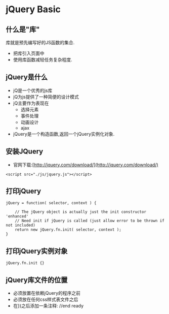 # jQuery Basic

## 什么是"库"
库就是预先编写好的JS函数的集合.
- 把库引入页面中
- 使用库函数减轻任务复杂程度.

## jQuery是什么
- jQ是一个优秀的js库
- jQ为js提供了一种简便的设计模式
- jQ主要作为表现在
  - 选择元素
  - 事件处理
  - 动画设计
  - ajax
- jQuery是一个构造函数,返回一个jQuery实例化对象.

## 安装JQuery
- 官网下载:[http://jquery.com/download/](http://jquery.com/download/)
```
<script src="./js/jquery.js"></script>
```

## 打印jQuery
```
jQuery = function( selector, context ) {

    // The jQuery object is actually just the init constructor 'enhanced'
    // Need init if jQuery is called (just allow error to be thrown if not included)
    return new jQuery.fn.init( selector, context );
}
```

## 打印jQuery实例对象
```
jQuery.fn.init {}
```

## jQuery库文件的位置
- 必须放置在依赖jQuery的程序之前
- 必须放在任何css样式表文件之后
- 在})之后添加一条注释: //end ready

